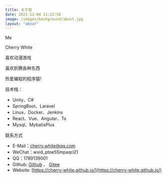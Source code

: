 ```yaml
---
title: 关于我
date: 2021-12-04 11:22:50
image: /images/background/about.jpg
layout: "about"
---
```

Me

Cherry White

喜欢动漫游戏

喜欢折腾各种东西

热爱编程的程序猿!

技术栈：

- Unity、C#
- SpringBoot、Laravel
- Linux、Docker、Jenkins
- React、Vue、Angular、Ts
- Mysql、MybatisPlus


联系方式

- E-Mail：cherry.white@qq.com
- WeChat：wxid_ptoe55mpaqri21
- QQ：1789139001
- Github: [Github](https://github.com/cherry-white) 、 [Gitee](https://gitee.com/zj1789139001)
- Website: [https://cherry-white.github.io/](https://cherry-white.github.io/)

